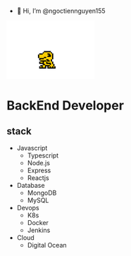 - 👋 Hi, I’m @ngoctiennguyen155
<!-- - 👀 I’m interested in ...
- 🌱 I’m currently learning ...
- 💞️ I’m looking to collaborate on ...
- 📫 How to reach me ... -->

<!---
ngoctiennguyen155/ngoctiennguyen155 is a ✨ special ✨ repository because its `README.md` (this file) appears on your GitHub profile.
You can click the Preview link to take a look at your changes.
--->

<img src="https://github.com/ljlm0402/ljlm0402/blob/images/avatar.gif?raw=true" width="200px" alt="agumon" />

# BackEnd Developer
## stack
- Javascript
  - Typescript
  - Node.js
  - Express
  - Reactjs
- Database
  - MongoDB
  - MySQL
- Devops
  - K8s
  - Docker
  - Jenkins
- Cloud
  - Digital Ocean
